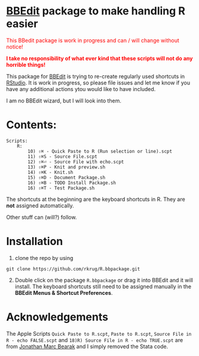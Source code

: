 # [BBEdit](https://www.barebones.com/products/bbedit/index.html) package to make handling R easier
 
<span style="color:red">This BBedit package is work in progress and can / will change without notice!</span>

**<span style="color:red">I take no responsibility of what ever kind that these scripts will not do any horrible things!</span>**

This package for [BBEdit](https://www.barebones.com/products/bbedit/index.html) is trying to re-create regularly used shortcuts in [RStudio](https://www.rstudio.com/products/rstudio/). It is work in progress, so please file issues and let me know if you have any additional actions ytou would like to have included.

I am no BBEdit wizard, but I will look into them.

# Contents:

```
Scripts:
	R:
		10) ⇧⌘ - Quick Paste to R (Run selection or line).scpt
		11) ⇧⌘S - Source File.scpt
		12) ⇧⌘⏎ - Source File with echo.scpt
		13) ⇧⌘P - Knit and preview.sh
		14) ⇧⌘K - Knit.sh
		15) ⇧⌘D - Document Package.sh
		16) ⇧⌘B - TODO Install Package.sh
		16) ⇧⌘T - Test Package.sh
```

The shortcuts at the beginning are the keyboard shortcuts in R. They are **not** assigned automatically.
 
Other stuff can (will?) follow.
 
# Installation

1) clone the repo by using  

```
git clone https://github.com/rkrug/R.bbpackage.git
```



2) Double click on the package `R.bbpackage` or drag it into BBEdit and it will install. The keyboard shortcuts still need to be assigned manually in the **BBEdit Menus & Shortcut Preferences**.

# Acknowledgements
The Apple Scripts  `Quick Paste to R.scpt`, `Paste to R.scpt`, `Source File in R - echo FALSE.scpt` and `18)R) Source File in R - echo TRUE.scpt` are from [Jonathan Marc Bearak](https://bearak.org/code/text/index.html) and I simply removed the Stata code.

